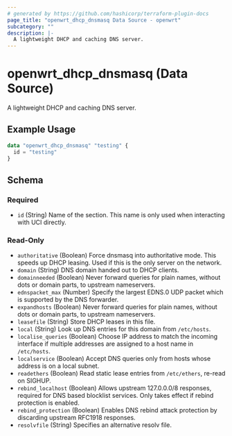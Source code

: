 ```yaml
---
# generated by https://github.com/hashicorp/terraform-plugin-docs
page_title: "openwrt_dhcp_dnsmasq Data Source - openwrt"
subcategory: ""
description: |-
  A lightweight DHCP and caching DNS server.
---
```


# openwrt_dhcp_dnsmasq (Data Source)

A lightweight DHCP and caching DNS server.

## Example Usage

```terraform
data "openwrt_dhcp_dnsmasq" "testing" {
  id = "testing"
}
```

<!-- schema generated by tfplugindocs -->
## Schema

### Required

- `id` (String) Name of the section. This name is only used when interacting with UCI directly.

### Read-Only

- `authoritative` (Boolean) Force dnsmasq into authoritative mode. This speeds up DHCP leasing. Used if this is the only server on the network.
- `domain` (String) DNS domain handed out to DHCP clients.
- `domainneeded` (Boolean) Never forward queries for plain names, without dots or domain parts, to upstream nameservers.
- `ednspacket_max` (Number) Specify the largest EDNS.0 UDP packet which is supported by the DNS forwarder.
- `expandhosts` (Boolean) Never forward queries for plain names, without dots or domain parts, to upstream nameservers.
- `leasefile` (String) Store DHCP leases in this file.
- `local` (String) Look up DNS entries for this domain from `/etc/hosts`.
- `localise_queries` (Boolean) Choose IP address to match the incoming interface if multiple addresses are assigned to a host name in `/etc/hosts`.
- `localservice` (Boolean) Accept DNS queries only from hosts whose address is on a local subnet.
- `readethers` (Boolean) Read static lease entries from `/etc/ethers`, re-read on SIGHUP.
- `rebind_localhost` (Boolean) Allows upstream 127.0.0.0/8 responses, required for DNS based blocklist services. Only takes effect if rebind protection is enabled.
- `rebind_protection` (Boolean) Enables DNS rebind attack protection by discarding upstream RFC1918 responses.
- `resolvfile` (String) Specifies an alternative resolv file.


